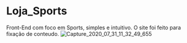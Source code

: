 # Loja_Sports
Front-End com foco em Sports, simples e intuitivo.
O site foi feito para fixação de conteudo.
![Capture_2020_07_31_11_32_49_655](https://user-images.githubusercontent.com/60757768/89048143-c9bbcc00-d325-11ea-8c2e-bdd14739733b.png)
